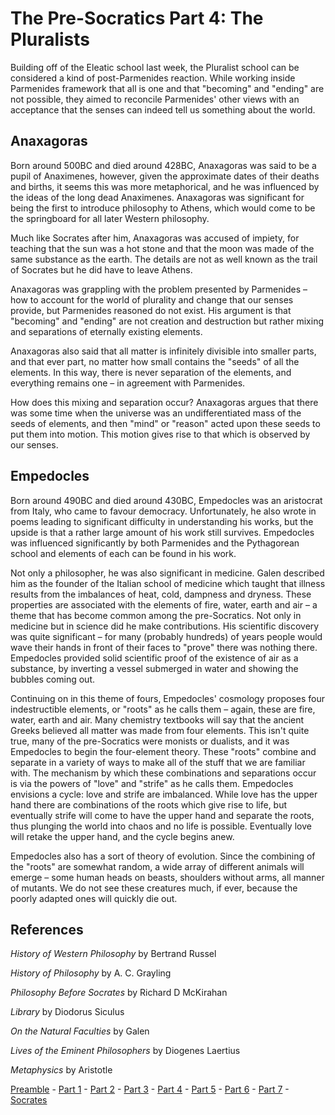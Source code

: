 # The Pre-Socratics Part 4: The Pluralists


Building off of the Eleatic school last week, the Pluralist school can be considered a kind of post-Parmenides reaction. While working inside Parmenides framework that all is one and that "becoming" and "ending" are not possible, they aimed to reconcile Parmenides' other views with an acceptance that the senses can indeed tell us something about the world.

Anaxagoras
----------

Born around 500BC and died around 428BC, Anaxagoras was said to be a pupil of Anaximenes, however, given the approximate dates of their deaths and births, it seems this was more metaphorical, and he was influenced by the ideas of the long dead Anaximenes. Anaxagoras was significant for being the first to introduce philosophy to Athens, which would come to be the springboard for all later Western philosophy.

Much like Socrates after him, Anaxagoras was accused of impiety, for teaching that the sun was a hot stone and that the moon was made of the same substance as the earth. The details are not as well known as the trail of Socrates but he did have to leave Athens.

Anaxagoras was grappling with the problem presented by Parmenides – how to account for the world of plurality and change that our senses provide, but Parmenides reasoned do not exist. His argument is that "becoming" and "ending" are not creation and destruction but rather mixing and separations of eternally existing elements.

Anaxagoras also said that all matter is infinitely divisible into smaller parts, and that ever part, no matter how small contains the "seeds" of all the elements. In this way, there is never separation of the elements, and everything remains one – in agreement with Parmenides.

How does this mixing and separation occur? Anaxagoras argues that there was some time when the universe was an undifferentiated mass of the seeds of elements, and then "mind" or "reason" acted upon these seeds to put them into motion. This motion gives rise to that which is observed by our senses.

Empedocles
----------

Born around 490BC and died around 430BC, Empedocles was an aristocrat from Italy, who came to favour democracy. Unfortunately, he also wrote in poems leading to significant difficulty in understanding his works, but the upside is that a rather large amount of his work still survives. Empedocles was influenced significantly by both Parmenides and the Pythagorean school and elements of each can be found in his work.

Not only a philosopher, he was also significant in medicine. Galen described him as the founder of the Italian school of medicine which taught that illness results from the imbalances of heat, cold, dampness and dryness. These properties are associated with the elements of fire, water, earth and air – a theme that has become common among the pre-Socratics. Not only in medicine but in science did he make contributions. His scientific discovery was quite significant – for many (probably hundreds) of years people would wave their hands in front of their faces to "prove" there was nothing there. Empedocles provided solid scientific proof of the existence of air as a substance, by inverting a vessel submerged in water and showing the bubbles coming out.

Continuing on in this theme of fours, Empedocles' cosmology proposes four indestructible elements, or "roots" as he calls them – again, these are fire, water, earth and air. Many chemistry textbooks will say that the ancient Greeks believed all matter was made from four elements. This isn't quite true, many of the pre-Socratics were monists or dualists, and it was Empedocles to begin the four-element theory. These "roots" combine and separate in a variety of ways to make all of the stuff that we are familiar with. The mechanism by which these combinations and separations occur is via the powers of "love" and "strife" as he calls them. Empedocles envisions a cycle: love and strife are imbalanced. While love has the upper hand there are combinations of the roots which give rise to life, but eventually strife will come to have the upper hand and separate the roots, thus plunging the world into chaos and no life is possible. Eventually love will retake the upper hand, and the cycle begins anew.

Empedocles also has a sort of theory of evolution. Since the combining of the "roots" are somewhat random, a wide array of different animals will emerge – some human heads on beasts, shoulders without arms, all manner of mutants. We do not see these creatures much, if ever, because the poorly adapted ones will quickly die out.

References
----------

_History of Western Philosophy_ by Bertrand Russel

_History of Philosophy_ by A. C. Grayling

_Philosophy Before Socrates_ by Richard D McKirahan

_Library_ by Diodorus Siculus

_On the Natural Faculties_ by Galen

_Lives of the Eminent Philosophers_ by Diogenes Laertius

_Metaphysics_ by Aristotle

[Preamble](/blog/pre-socratics-preamble) - [Part 1](/blog/pre-socratics-part1) - [Part 2](/blog/pre-socratics-part2) - [Part 3](/blog/pre-socratics-part3) - [Part 4](/blog/pre-socratics-part4) - [Part 5](/blog/pre-socratics-part5) - [Part 6](/blog/pre-socratics-part6) - [Part 7](/blog/pre-socratics-part7) - [Socrates](/blog/pre-socratics-socrates)
